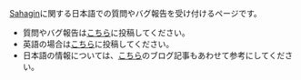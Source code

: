 [Sahagin](https://github.com/SahaginOrg/sahagin-java)に関する日本語での質問やバグ報告を受け付けるページです。

- 質問やバグ報告は[こちら](https://github.com/SahaginOrg/japanese-forum/issues)に投稿してください。
- 英語の場合は[こちら](https://github.com/SahaginOrg/sahagin-java/issues)に投稿してください。
- 日本語の情報については、[こちら](http://blog.trident-qa.com/2015/01/sahagin-first-release-1/)のブログ記事もあわせて参考にしてください。
